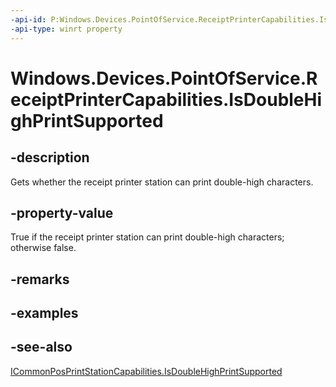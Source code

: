 ----api-id: P:Windows.Devices.PointOfService.ReceiptPrinterCapabilities.IsDoubleHighPrintSupported
-api-type: winrt property
---<!-- Property syntaxpublic bool IsDoubleHighPrintSupported { get; }--># Windows.Devices.PointOfService.ReceiptPrinterCapabilities.IsDoubleHighPrintSupported## -descriptionGets whether the receipt printer station can print double-high characters.## -property-valueTrue if the receipt printer station can print double-high characters; otherwise false.## -remarks## -examples## -see-also[ICommonPosPrintStationCapabilities.IsDoubleHighPrintSupported](icommonposprintstationcapabilities_isdoublehighprintsupported.md)
